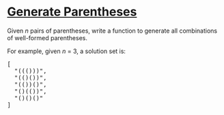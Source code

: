 # [Generate Parentheses](https://leetcode.com/problems/generate-parentheses/)

<p>
Given <i>n</i> pairs of parentheses, write a function to generate all combinations of well-formed parentheses.
</p>

<p>
For example, given <i>n</i> = 3, a solution set is:
</p>
<pre>
[
  "((()))",
  "(()())",
  "(())()",
  "()(())",
  "()()()"
]
</pre>